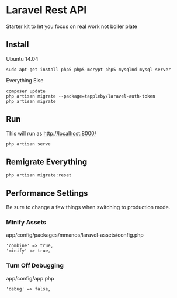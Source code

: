 # Laravel Rest API

Starter kit to let you focus on real work not boiler plate

## Install

Ubuntu 14.04

	sudo apt-get install php5 php5-mcrypt php5-mysqlnd mysql-server

Everything Else

	composer update
	php artisan migrate --package=tappleby/laravel-auth-token
	php artisan migrate

## Run

This will run as [http://localhost:8000/](http://localhost:8000/)

	php artisan serve

## Remigrate Everything

	php artisan migrate:reset

## Performance Settings

Be sure to change a few things when switching to production mode.

### Minify Assets

app/config/packages/mmanos/laravel-assets/config.php

	'combine' => true,
	'minify' => true,

### Turn Off Debugging

app/config/app.php

	'debug' => false,